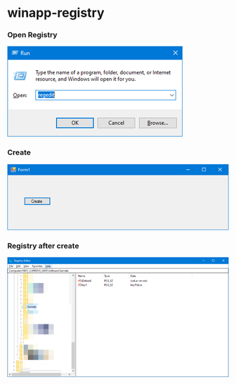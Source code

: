 # winapp-registry


### Open Registry

![alt text](https://raw.githubusercontent.com/sumeta/winapp-registry/master/Screenshot/Image.png "Screenshot")

### Create
![alt text](https://raw.githubusercontent.com/sumeta/winapp-registry/master/Screenshot/Image%20%5B2%5D.png "Screenshot")

### Registry after create
![alt text](https://raw.githubusercontent.com/sumeta/winapp-registry/master/Screenshot/Image%20%5B3%5D.png "Screenshot")

